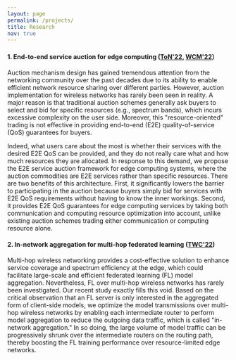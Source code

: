 ```yaml
---
layout: page
permalink: /projects/
title: Research
nav: true
---
```


#### 1. End-to-end service auction for edge computing ([ToN'22](https://ieeexplore.ieee.org/document/9790890), [WCM'22](https://ieeexplore.ieee.org/stamp/stamp.jsp?arnumber=9773059)）

Auction mechanism design has gained tremendous attention from the networking community over the past decades due to its ability to enable efficient network resource sharing over different parties. However, auction implementation for wireless networks has rarely been seen in reality. A major reason is that traditional auction schemes generally ask buyers to select and bid for specific resources (e.g., spectrum bands), which incurs excessive complexity on the user side. Moreover, this "resource-oriented" trading is not effective in providing end-to-end (E2E) quality-of-service (QoS) guarantees for buyers.

Indeed, what users care about the most is whether their services with the desired E2E QoS can be provided, and they do not really care what and how much resources they are allocated. In response to this demand, we propose the E2E service auction framework for edge computing systems, where the auction commodities are E2E services rather than specific resources. There are two benefits of this architecture. First, it significantly lowers the barrier to participating in the auction because buyers simply bid for services with E2E QoS requirements without having to know the inner workings. Second, it provides E2E QoS guarantees for edge computing services by taking both communication and computing resource optimization into account, unlike existing auction schemes trading either communication or computing resource alone.

#### 2. In-network aggregation for multi-hop federated learning ([TWC'22](https://ieeexplore.ieee.org/stamp/stamp.jsp?arnumber=9763436))

Multi-hop wireless networking provides a cost-effective solution to enhance service coverage and spectrum efficiency at the edge, which could facilitate large-scale and efficient federated learning (FL) model aggregation. Nevertheless, FL over multi-hop wireless networks has rarely been investigated. Our recent study exactly fills this void. Based on the critical observation that an FL server is only interested in the aggregated form of client-side models, we optimize the model
transmissions over multi-hop wireless networks by enabling each intermediate router to perform model aggregation to reduce the outgoing data traffic, which is called "in-network aggregation." In so doing, the large volume of model traffic can be progressively shrunk over the intermediate routers on the routing path, thereby boosting the FL training performance over resource-limited edge networks.
